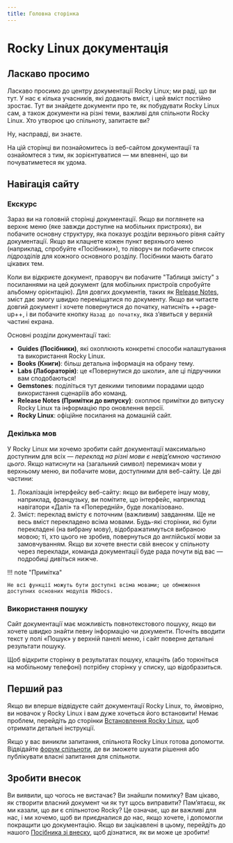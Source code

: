 ```yaml
---
title: Головна сторінка
---
```


# Rocky Linux документація

## Ласкаво просимо

Ласкаво просимо до центру документації Rocky Linux; ми раді, що ви тут. У нас є кілька учасників, які додають вміст, і цей вміст постійно зростає. Тут ви знайдете документи про те, як побудувати Rocky Linux сам, а також документи на різні теми, важливі для спільноти Rocky Linux. Хто утворює цю спільноту, запитаєте ви?

Ну, насправді, ви знаєте.

На цій сторінці ви познайомитесь із веб-сайтом документації та ознайомтеся з тим, як зорієнтуватися — ми впевнені, що ви почуватиметеся як удома.

## Навігація сайту

### Екскурс

Зараз ви на головній сторінці документації. Якщо ви поглянете на верхнє меню (яке завжди доступне на мобільних пристроях), ви побачите основну структуру, яка показує розділи верхнього рівня сайту документації. Якщо ви клацнете кожен пункт верхнього меню (наприклад, спробуйте «Посібники»), то ліворуч ви побачите список *підрозділів* для кожного основного розділу. Посібники мають багато цікавих тем.

Коли ви відкриєте документ, праворуч ви побачите "Таблиця змісту" з посиланнями на цей документ (для мобільних пристроїв спробуйте альбомну орієнтацію). Для довгих документів, таких як [Release Notes](release_notes/8_8.md), зміст дає змогу швидко переміщатися по документу. Якщо ви читаєте довгий документ і хочете повернутися до початку, натисніть ++page-up++, і ви побачите кнопку `Назад до початку`, яка з’явиться у верхній частині екрана.

Основні розділи документації такі:

* **Guides (Посібники)**, які охоплюють конкретні способи налаштування та використання Rocky Linux.
* **Books (Книги)**: більш детальна інформація на обрану тему.
* **Labs (Лабораторія)**: це «Повернутися до школи», але ці підручники вам сподобаються!
* **Gemstones**: поділіться тут деякими типовими порадами щодо використання сценаріїв або команд.
* **Release Notes (Примітки до випуску)**: охоплює примітки до випуску Rocky Linux та інформацію про оновлення версії.
* **Rocky Linux**: офіційне посилання на домашній сайт.

### Декілька мов

У Rocky Linux ми хочемо зробити сайт документації максимально доступним для всіх — *переклад на різні мови є невід’ємною частиною цього*. Якщо натиснути на (загальний символ) перемикач мови у верхньому меню, ви побачите мови, доступними для веб-сайту. Це дві частини:

1. Локалізація інтерфейсу веб-сайту: якщо ви виберете іншу мову, наприклад, французьку, ви помітите, що інтерфейс, наприклад навігатори «Далі» та «Попередній», буде локалізовано.
1. Зміст: переклад вмісту є поточним (важливим) завданням. Ще не весь вміст перекладено всіма мовами. Будь-які сторінки, які були перекладені (на вибрану мову), відображатимуться вибраною мовою; ті, хто цього не зробив, повернуться до англійської мови за замовчуванням. Якщо ви хочете внести свій внесок у спільноту через переклади, команда документації буде рада почути від вас — подробиці дивіться нижче.

!!! note "Примітка"

    Не всі функції можуть бути доступні всіма мовами; це обмеження доступних основних модулів MkDocs.

### Використання пошуку

Сайт документації має можливість повнотекстового пошуку, якщо ви хочете швидко знайти певну інформацію чи документи. Почніть вводити текст у полі «Пошук» у верхній панелі меню, і сайт поверне детальні результати пошуку.

Щоб відкрити сторінку в результатах пошуку, клацніть (або торкніться на мобільному телефоні) потрібну сторінку у списку, що відобразиться.

## Перший раз

Якщо ви вперше відвідуєте сайт документації Rocky Linux, то, ймовірно, ви новачок у Rocky Linux і вам дуже хочеться його встановити! Немає проблем, перейдіть до сторінки [Встановлення Rocky Linux](guides/installation.md), щоб отримати детальні інструкції.

Якщо у вас виникли запитання, спільнота Rocky Linux готова допомогти. Відвідайте [форум спільноти](https://forums.rockylinux.org), де ви зможете шукати рішення або публікувати власні запитання для спільноти.

## Зробити внесок

Ви виявили, що чогось не вистачає? Ви знайшли помилку? Вам цікаво, як створити власний документ чи як тут щось виправити? Пам’ятаєш, як ми казали, що *ви* є спільнотою Rocky? Це означає, що *ви* важливі для нас, і ми хочемо, щоб ви приєдналися до нас, якщо хочете, і допомогли покращити цю документацію. Якщо ви зацікавлені в цьому, перейдіть до нашого [Посібника зі внеску](https://github.com/rocky-linux/documentation/blob/main/README.md), щоб дізнатися, як ви може це зробити!
